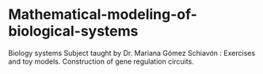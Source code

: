 # Mathematical-modeling-of-biological-systems
Biology systems Subject taught by Dr. Mariana Gómez Schiavón : Exercises and toy models. Construction of gene regulation circuits. 
